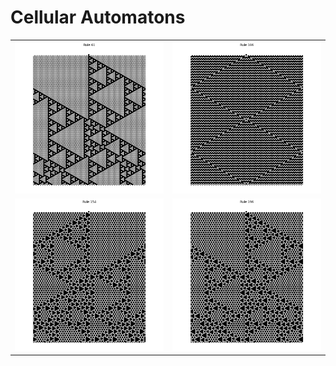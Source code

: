 # Cellular Automatons

| | |
|:-------------------------:|:-------------------------:|
|<img width="1604" alt="Rule61" src="https://github.com/therealarman/Cellular-Automatons/blob/main/Screencaps/Rule61.png">|<img width="1604" alt="Rule106" src="https://github.com/therealarman/Cellular-Automatons/blob/main/Screencaps/Rule106.png">
|<img width="1604" alt="Rule154" src="https://github.com/therealarman/Cellular-Automatons/blob/main/Screencaps/Rule154.png">|<img width="1604" alt="Rule196" src="https://github.com/therealarman/Cellular-Automatons/blob/main/Screencaps/Rule196.png">|
